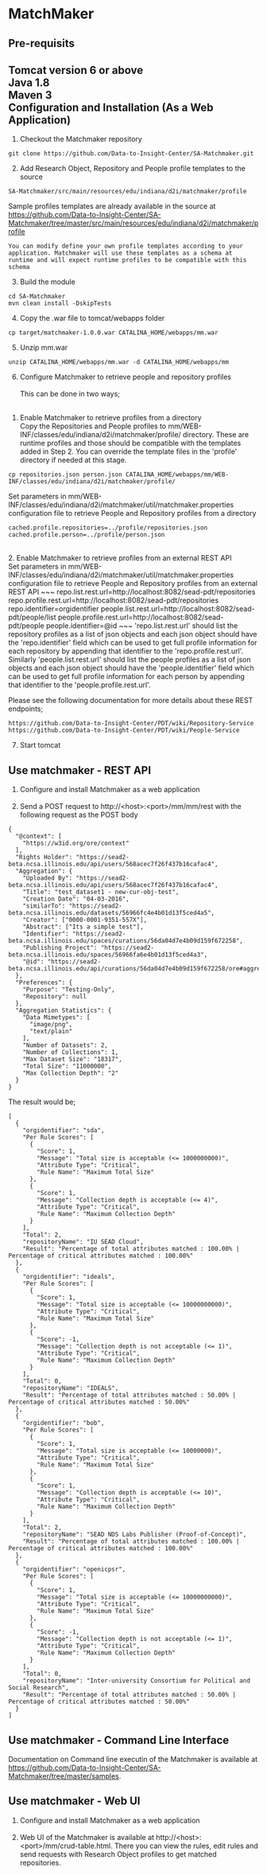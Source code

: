 MatchMaker
===============
Pre-requisits
-----------------
Tomcat version 6 or above</br>
Java 1.8</br>
Maven 3</br>
Configuration and Installation (As a Web Application)
-----------------
1) Checkout the Matchmaker repository
~~~
git clone https://github.com/Data-to-Insight-Center/SA-Matchmaker.git
~~~
2) Add Research Object, Repository and People profile templates to the source
~~~
SA-Matchmaker/src/main/resources/edu/indiana/d2i/matchmaker/profile
~~~
Sample profiles templates are already available in the source at https://github.com/Data-to-Insight-Center/SA-Matchmaker/tree/master/src/main/resources/edu/indiana/d2i/matchmaker/profile
~~~
You can modify define your own profile templates according to your application. Matchmaker will use these templates as a schema at runtime and will expect runtime profiles to be compatible with this schema
~~~
3) Build the module
~~~
cd SA-Matchmaker
mvn clean install -DskipTests
~~~
4) Copy the .war file to tomcat/webapps folder
~~~
cp target/matchmaker-1.0.0.war CATALINA_HOME/webapps/mm.war
~~~
5) Unzip mm.war
~~~
unzip CATALINA_HOME/webapps/mm.war -d CATALINA_HOME/webapps/mm
~~~
6) Configure Matchmaker to retrieve people and repository profiles</br></br>
This can be done in two ways;</br></br>
1. Enable Matchmaker to retrieve profiles from a directory</br>
Copy the Repositories and People profiles to mm/WEB-INF/classes/edu/indiana/d2i/matchmaker/profile/ directory. These are runtime profiles and those should be compatible with the templates added in Step 2. You can override the template files in the 'profile' directory if needed at this stage.
~~~
cp repositories.json person.json CATALINA_HOME/webapps/mm/WEB-INF/classes/edu/indiana/d2i/matchmaker/profile/
~~~
Set parameters in mm/WEB-INF/classes/edu/indiana/d2i/matchmaker/util/matchmaker.properties configuration file to retrieve People and Repository profiles from a directory
~~~
cached.profile.repositories=../profile/repositories.json
cached.profile.person=../profile/person.json
~~~
</br>
2. Enable Matchmaker to retrieve profiles from an external REST API</br>
Set parameters in mm/WEB-INF/classes/edu/indiana/d2i/matchmaker/util/matchmaker.properties configuration file to retrieve People and Repository profiles from an external REST API
~~~
repo.list.rest.url=http://localhost:8082/sead-pdt/repositories
repo.profile.rest.url=http://localhost:8082/sead-pdt/repositories
repo.identifier=orgidentifier
people.list.rest.url=http://localhost:8082/sead-pdt/people/list
people.profile.rest.url=http://localhost:8082/sead-pdt/people
people.identifier=@id
~~~
'repo.list.rest.url' should list the repository profiles as a list of json objects and each json object should have the 'repo.identifier' field which can be used to get full profile information for each repository by appending that identifier to the 'repo.profile.rest.url'.</br>
Similarly 'people.list.rest.url' should list the people profiles as a list of json objects and each json object should have the 'people.identifier' field which can be used to get full profile information for each person by appending that identifier to the 'people.profile.rest.url'.</br>

Please see the following documentation for more details about these REST endpoints;</br>
~~~
https://github.com/Data-to-Insight-Center/PDT/wiki/Repository-Service
https://github.com/Data-to-Insight-Center/PDT/wiki/People-Service
~~~

7) Start tomcat

Use matchmaker - REST API
-----------------
1) Configure and install Matchmaker as a web application
</br></br>
2) Send a POST request to http://&lt;host&gt;:&lt;port&gt;/mm/mm/rest with the following request as the POST body
~~~
{
  "@context": [
    "https://w3id.org/ore/context"
  ],
  "Rights Holder": "https://sead2-beta.ncsa.illinois.edu/api/users/568acec7f26f437b16cafac4",
  "Aggregation": {
    "Uploaded By": "https://sead2-beta.ncsa.illinois.edu/api/users/568acec7f26f437b16cafac4",
    "Title": "test_dataset1 - new-cur-obj-test",
    "Creation Date": "04-03-2016",
    "similarTo": "https://sead2-beta.ncsa.illinois.edu/datasets/56966fc4e4b01d13f5ced4a5",
    "Creator": ["0000-0001-9351-557X"],
    "Abstract": ["Its a simple test"],
    "Identifier": "https://sead2-beta.ncsa.illinois.edu/spaces/curations/56da04d7e4b09d159f672258",
    "Publishing Project": "https://sead2-beta.ncsa.illinois.edu/spaces/56966fa6e4b01d13f5ced4a3",
    "@id": "https://sead2-beta.ncsa.illinois.edu/api/curations/56da04d7e4b09d159f672258/ore#aggregation"
  },
  "Preferences": {
    "Purpose": "Testing-Only",
    "Repository": null
  },
  "Aggregation Statistics": {
    "Data Mimetypes": [
      "image/png",
      "text/plain"
    ],
    "Number of Datasets": 2,
    "Number of Collections": 1,
    "Max Dataset Size": "18317",
    "Total Size": "11000000",
    "Max Collection Depth": "2"
  }
}
~~~
The result would be;
~~~
[
  {
    "orgidentifier": "sda",
    "Per Rule Scores": [
      {
        "Score": 1,
        "Message": "Total size is acceptable (<= 1000000000)",
        "Attribute Type": "Critical",
        "Rule Name": "Maximum Total Size"
      },
      {
        "Score": 1,
        "Message": "Collection depth is acceptable (<= 4)",
        "Attribute Type": "Critical",
        "Rule Name": "Maximum Collection Depth"
      }
    ],
    "Total": 2,
    "repositoryName": "IU SEAD Cloud",
    "Result": "Percentage of total attributes matched : 100.00% | Percentage of critical attributes matched : 100.00%"
  },
  {
    "orgidentifier": "ideals",
    "Per Rule Scores": [
      {
        "Score": 1,
        "Message": "Total size is acceptable (<= 10000000000)",
        "Attribute Type": "Critical",
        "Rule Name": "Maximum Total Size"
      },
      {
        "Score": -1,
        "Message": "Collection depth is not acceptable (<= 1)",
        "Attribute Type": "Critical",
        "Rule Name": "Maximum Collection Depth"
      }
    ],
    "Total": 0,
    "repositoryName": "IDEALS",
    "Result": "Percentage of total attributes matched : 50.00% | Percentage of critical attributes matched : 50.00%"
  },
  {
    "orgidentifier": "bob",
    "Per Rule Scores": [
      {
        "Score": 1,
        "Message": "Total size is acceptable (<= 10000000)",
        "Attribute Type": "Critical",
        "Rule Name": "Maximum Total Size"
      },
      {
        "Score": 1,
        "Message": "Collection depth is acceptable (<= 10)",
        "Attribute Type": "Critical",
        "Rule Name": "Maximum Collection Depth"
      }
    ],
    "Total": 2,
    "repositoryName": "SEAD NDS Labs Publisher (Proof-of-Concept)",
    "Result": "Percentage of total attributes matched : 100.00% | Percentage of critical attributes matched : 100.00%"
  },
  {
    "orgidentifier": "openicpsr",
    "Per Rule Scores": [
      {
        "Score": 1,
        "Message": "Total size is acceptable (<= 10000000000)",
        "Attribute Type": "Critical",
        "Rule Name": "Maximum Total Size"
      },
      {
        "Score": -1,
        "Message": "Collection depth is not acceptable (<= 1)",
        "Attribute Type": "Critical",
        "Rule Name": "Maximum Collection Depth"
      }
    ],
    "Total": 0,
    "repositoryName": "Inter-university Consortium for Political and Social Research",
    "Result": "Percentage of total attributes matched : 50.00% | Percentage of critical attributes matched : 50.00%"
  }
]
~~~

Use matchmaker - Command Line Interface
-----------------
Documentation on Command line executin of the Matchmaker is available at https://github.com/Data-to-Insight-Center/SA-Matchmaker/tree/master/samples. 
</br>

Use matchmaker - Web UI
-----------------
1) Configure and install Matchmaker as a web application
</br></br>
2) Web UI of the Matchmaker is available at http://&lt;host&gt;:&lt;port&gt;/mm/crud-table.html. There you can view the rules, edit rules and send requests with Research Object profiles to get matched repositories. 
</br>
</br>

